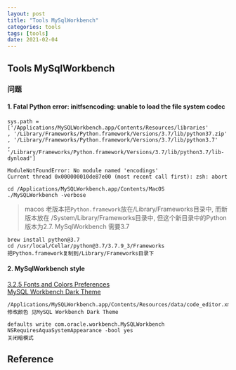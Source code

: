 ```yaml
---
layout: post
title: "Tools MySqlWorkbench"
categories: tools
tags: [tools]
date: 2021-02-04
---
```


## Tools MySqlWorkbench

### 问题

#### 1. Fatal Python error: initfsencoding: unable to load the file system codec
    sys.path = ['/Applications/MySQLWorkbench.app/Contents/Resources/libraries'
    , '/Library/Frameworks/Python.framework/Versions/3.7/lib/python37.zip'
    , '/Library/Frameworks/Python.framework/Versions/3.7/lib/python3.7'
    , '/Library/Frameworks/Python.framework/Versions/3.7/lib/python3.7/lib-dynload']

    ModuleNotFoundError: No module named 'encodings'  
    Current thread 0x000000010de87e00 (most recent call first): zsh: abort      

    cd /Applications/MySQLWorkbench.app/Contents/MacOS
    ./MySQLWorkbench -verbose

> macos 老版本把`Python.framework`放在/Library/Frameworks目录中, 而新版本放在
> /System/Library/Frameworks目录中, 但这个新目录中的Python版本为2.7. MySqlWorkbench
> 需要3.7

    brew install python@3.7
    cd /usr/local/Cellar/python@3.7/3.7.9_3/Frameworks
    把Python.framework复制到/Library/Frameworks目录下

#### 2. MySqlWorkbench style
[3.2.5 Fonts and Colors Preferences](https://dev.mysql.com/doc/workbench/en/wb-preferences-fonts-and-colors.html)  
[MySQL Workbench Dark Theme](https://stackoverflow.com/questions/17325408/mysql-workbench-dark-theme)  

    /Applications/MySQLWorkbench.app/Contents/Resources/data/code_editor.xml
    修改颜色 见MySQL Workbench Dark Theme

    defaults write com.oracle.workbench.MySQLWorkbench NSRequiresAquaSystemAppearance -bool yes
    关闭暗模式

## Reference

